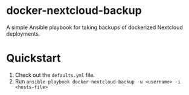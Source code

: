 # docker-nextcloud-backup

A simple Ansible playbook for taking backups of dockerized Nextcloud deployments.

# Quickstart

1) Check out the `defaults.yml` file.
2) Run `ansible-playbook docker-nextcloud-backup -u <username> -i <hosts-file>`

